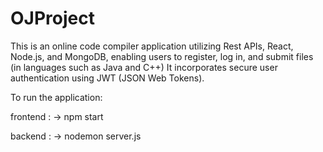 # OJProject


This is an online code compiler application utilizing Rest APIs, React, Node.js, and MongoDB, enabling users to register, log in, and submit files (in languages such as Java and C++)
It incorporates secure user authentication using JWT (JSON Web Tokens).

To run the application:

frontend :
-> npm start

backend :
-> nodemon server.js


